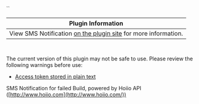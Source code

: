 ``

| Plugin Information                                                                               |
|--------------------------------------------------------------------------------------------------|
| View SMS Notification [on the plugin site](https://plugins.jenkins.io/sms) for more information. |

` `

The current version of this plugin may not be safe to use. Please review
the following warnings before use:

-   [Access token stored in plain
    text](https://www.jenkins.io/security/advisory/2020-10-08/#SECURITY-2054)

SMS Notification for failed Build, powered by Hoiio API
([http://www.hoiio.com](http://www.hoiio.com/))
